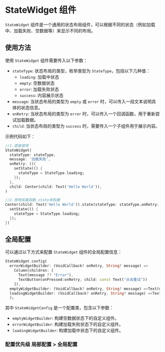 # StateWidget 组件

`StateWidget` 组件是一个通用的状态布局组件，可以根据不同的状态（例如加载中、加载失败、空数据等）来显示不同的布局。

## 使用方法

使用 `StateWidget` 组件需要传入以下参数：

- `stateType`: 状态布局的类型，枚举类型为 `StateType`，包括以下几种值：
    - `loading`: 加载中状态
    - `empty`: 空数据状态
    - `error`: 加载失败状态
    - `success`: 内容展示状态
- `message`: 当状态布局的类型为 `empty` 或 `error` 时，可以传入一段文本说明具体的状态信息。
- `onRetry`: 当状态布局的类型为 `error` 时，可以传入一个回调函数，用于重新尝试加载数据。
- `child`: 当状态布局的类型为 `success` 时，需要传入一个子组件用于展示内容。

示例代码如下：

```dart
//1.直接使用
StateWidget(
  stateType: stateType,
  message: '加载失败',
  onRetry: (){
    setState(() {
      stateType = StateType.loading;
    });
  },
  child: Center(child: Text('Hello World')),
)

//2.使用拓展函数.state来构建
Center(child: Text('Hello World')).state(stateType: stateType,onRetry: (){
  setState(() {
    stateType = StateType.loading;
  });
})

```

## 全局配置

可以通过以下方式来配置 `StateWidget` 组件的全局配置信息：

```dart
StateWidget.config(
  errorWidgetBuilder: (VoidCallback? onRetry, String? message) => 
    Column(children: [
      Text(message ?? "Error"),
      TextButton(onPressed:onRetry, child: const Text("点击重试"))
    ]),
  emptyWidgetBuilder: (VoidCallback? onRetry, String? message) =>Text(message ?? "Empty"),
  loadingWidgetBuilder: (VoidCallback? onRetry, String? message) =>Text(message ?? "Loading")
  );

```

其中 `StateWidgetConfig` 是一个配置类，包含以下参数：

- `emptyWidgetBuilder`: 构建空数据状态下的自定义组件。
- `errorWidgetBuilder`: 构建加载失败状态下的自定义组件。
- `loadingWidgetBuilder`: 构建加载中状态下的自定义组件。

### 配置优先级 局部配置 > 全局配置 